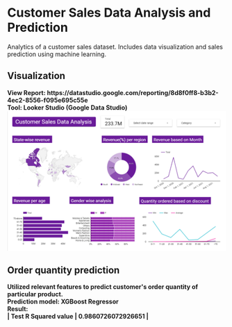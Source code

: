 # Customer Sales Data Analysis and Prediction
Analytics of a customer sales dataset. Includes data visualization and sales prediction using machine learning. <br>


<h2> Visualization </h2>
<b> View Report:<b>  https://datastudio.google.com/reporting/8d8f0ff8-b3b2-4ec2-8556-f095e695c55e <br>
<b> Tool:<b>  Looker Studio (Google Data Studio) <br>

<img alt="Sample screenshot of the dashboard" src="dashboard_ss.png">

<h2> Order quantity prediction </h2>
Utilized relevant features to predict customer's order quantity of particular product. <br>
<b> Prediction model:<b> XGBoost Regressor <br>
<b> Result: <b> <br>
|<b> Test R Squared value <b> | 0.9860726072926651 | <br>
